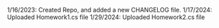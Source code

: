 1/16/2023: Created Repo, and added a new CHANGELOG file.
1/17/2024: Uploaded Homework1.cs file
1/29/2024: Uploaded Homework2.cs file

